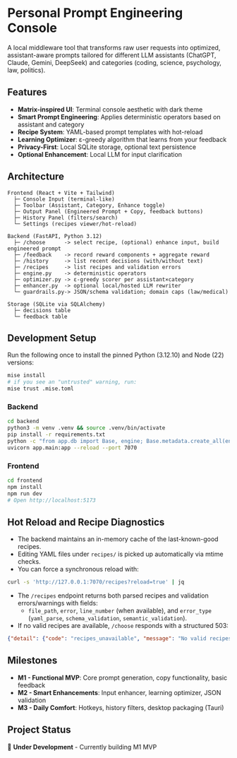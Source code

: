 # Personal Prompt Engineering Console

A local middleware tool that transforms raw user requests into optimized, assistant-aware prompts tailored for different LLM assistants (ChatGPT, Claude, Gemini, DeepSeek) and categories (coding, science, psychology, law, politics).

## Features

- **Matrix-inspired UI**: Terminal console aesthetic with dark theme
- **Smart Prompt Engineering**: Applies deterministic operators based on assistant and category
- **Recipe System**: YAML-based prompt templates with hot-reload
- **Learning Optimizer**: ε-greedy algorithm that learns from your feedback
- **Privacy-First**: Local SQLite storage, optional text persistence
- **Optional Enhancement**: Local LLM for input clarification

## Architecture

```
Frontend (React + Vite + Tailwind)
  ├─ Console Input (terminal-like)
  ├─ Toolbar (Assistant, Category, Enhance toggle)
  ├─ Output Panel (Engineered Prompt + Copy, feedback buttons)
  ├─ History Panel (filters/search)
  └─ Settings (recipes viewer/hot-reload)

Backend (FastAPI, Python 3.12)
  ├─ /choose      -> select recipe, (optional) enhance input, build engineered prompt
  ├─ /feedback    -> record reward components + aggregate reward
  ├─ /history     -> list recent decisions (with/without text)
  ├─ /recipes     -> list recipes and validation errors
  ├─ engine.py    -> deterministic operators
  ├─ optimizer.py -> ε-greedy scorer per assistant×category
  ├─ enhancer.py  -> optional local/hosted LLM rewriter
  └─ guardrails.py-> JSON/schema validation; domain caps (law/medical)

Storage (SQLite via SQLAlchemy)
  ├─ decisions table
  └─ feedback table
```

## Development Setup

Run the following once to install the pinned Python (3.12.10) and Node (22) versions:

```bash
mise install
# if you see an "untrusted" warning, run:
mise trust .mise.toml
```

### Backend
```bash
cd backend
python3 -m venv .venv && source .venv/bin/activate
pip install -r requirements.txt
python -c "from app.db import Base, engine; Base.metadata.create_all(engine); print('DB ready')"
uvicorn app.main:app --reload --port 7070
```

### Frontend
```bash
cd frontend
npm install
npm run dev
# Open http://localhost:5173
```

## Hot Reload and Recipe Diagnostics

- The backend maintains an in-memory cache of the last-known-good recipes.
- Editing YAML files under `recipes/` is picked up automatically via mtime checks.
- You can force a synchronous reload with:

```bash
curl -s 'http://127.0.0.1:7070/recipes?reload=true' | jq
```

- The `/recipes` endpoint returns both parsed recipes and validation errors/warnings with fields:
  - `file_path`, `error`, `line_number` (when available), and `error_type` (`yaml_parse`, `schema_validation`, `semantic_validation`).
- If no valid recipes are available, `/choose` responds with a structured 503:

```json
{"detail": {"code": "recipes_unavailable", "message": "No valid recipes available, see /recipes for details"}}
```

## Milestones

- **M1 - Functional MVP**: Core prompt generation, copy functionality, basic feedback
- **M2 - Smart Enhancements**: Input enhancer, learning optimizer, JSON validation
- **M3 - Daily Comfort**: Hotkeys, history filters, desktop packaging (Tauri)

## Project Status

🚧 **Under Development** - Currently building M1 MVP
